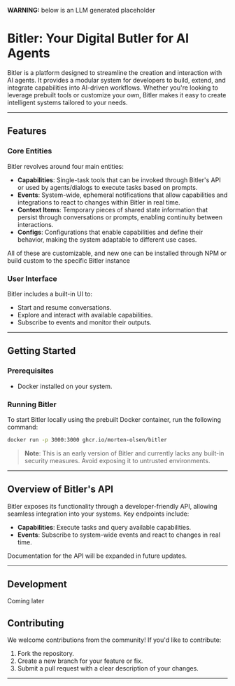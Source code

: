 **WARNING:** below is an LLM generated placeholder

# Bitler: Your Digital Butler for AI Agents

Bitler is a platform designed to streamline the creation and interaction with AI agents. It provides a modular system for developers to build, extend, and integrate capabilities into AI-driven workflows. Whether you're looking to leverage prebuilt tools or customize your own, Bitler makes it easy to create intelligent systems tailored to your needs.

---

## Features

### Core Entities

Bitler revolves around four main entities:

- **Capabilities**: Single-task tools that can be invoked through Bitler's API or used by agents/dialogs to execute tasks based on prompts.
- **Events**: System-wide, ephemeral notifications that allow capabilities and integrations to react to changes within Bitler in real time.
- **Context Items**: Temporary pieces of shared state information that persist through conversations or prompts, enabling continuity between interactions.
- **Configs**: Configurations that enable capabilities and define their behavior, making the system adaptable to different use cases.

All of these are customizable, and new one can be installed through NPM or build custom to the specific Bitler instance

### User Interface

Bitler includes a built-in UI to:
- Start and resume conversations.
- Explore and interact with available capabilities.
- Subscribe to events and monitor their outputs.

---

## Getting Started

### Prerequisites

- Docker installed on your system.

### Running Bitler

To start Bitler locally using the prebuilt Docker container, run the following command:

```bash
docker run -p 3000:3000 ghcr.io/morten-olsen/bitler
```

> **Note**: This is an early version of Bitler and currently lacks any built-in security measures. Avoid exposing it to untrusted environments.

---

## Overview of Bitler's API

Bitler exposes its functionality through a developer-friendly API, allowing seamless integration into your systems. Key endpoints include:

- **Capabilities**: Execute tasks and query available capabilities.
- **Events**: Subscribe to system-wide events and react to changes in real time.

Documentation for the API will be expanded in future updates.

---

## Development

Coming later

## Contributing

We welcome contributions from the community! If you'd like to contribute:
1. Fork the repository.
2. Create a new branch for your feature or fix.
3. Submit a pull request with a clear description of your changes.

---

